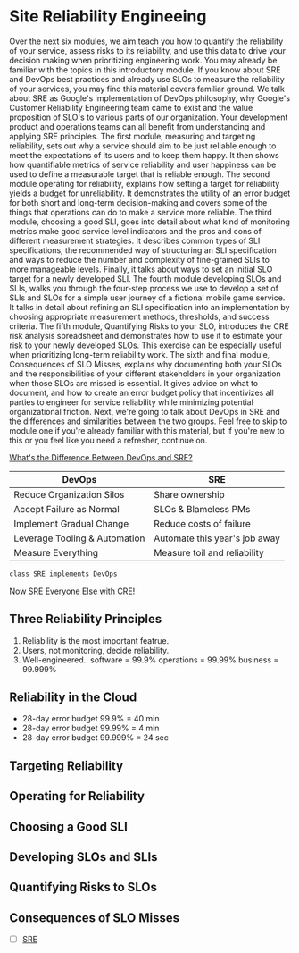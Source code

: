 # Site Reliability Engineeing
Over the next six modules, we aim teach you how to quantify the reliability of your service, assess risks to its reliability, and use this data to drive your decision making when prioritizing engineering work. You may already be familiar with the topics in this introductory module. If you know about SRE and DevOps best practices and already use SLOs to measure the reliability of your services, you may find this material covers familiar ground. We talk about SRE as Google's implementation of DevOps philosophy, why Google's Customer Reliability Engineering team came to exist and the value proposition of SLO's to various parts of our organization. Your development product and operations teams can all benefit from understanding and applying SRE principles. The first module, measuring and targeting reliability, sets out why a service should aim to be just reliable enough to meet the expectations of its users and to keep them happy. It then shows how quantifiable metrics of service reliability and user happiness can be used to define a measurable target that is reliable enough. The second module operating for reliability, explains how setting a target for reliability yields a budget for unreliability. It demonstrates the utility of an error budget for both short and long-term decision-making and covers some of the things that operations can do to make a service more reliable. The third module, choosing a good SLI, goes into detail about what kind of monitoring metrics make good service level indicators and the pros and cons of different measurement strategies. It describes common types of SLI specifications, the recommended way of structuring an SLI specification and ways to reduce the number and complexity of fine-grained SLIs to more manageable levels. Finally, it talks about ways to set an initial SLO target for a newly developed SLI. The fourth module developing SLOs and SLIs, walks you through the four-step process we use to develop a set of SLIs and SLOs for a simple user journey of a fictional mobile game service. It talks in detail about refining an SLI specification into an implementation by choosing appropriate measurement methods, thresholds, and success criteria. The fifth module, Quantifying Risks to your SLO, introduces the CRE risk analysis spreadsheet and demonstrates how to use it to estimate your risk to your newly developed SLOs. This exercise can be especially useful when prioritizing long-term reliability work. The sixth and final module, Consequences of SLO Misses, explains why documenting both your SLOs and the responsibilities of your different stakeholders in your organization when those SLOs are missed is essential. It gives advice on what to document, and how to create an error budget policy that incentivizes all parties to engineer for service reliability while minimizing potential organizational friction. Next, we're going to talk about DevOps in SRE and the differences and similarities between the two groups. Feel free to skip to module one if you're already familiar with this material, but if you're new to this or you feel like you need a refresher, continue on.

[What's the Difference Between DevOps and SRE?](https://youtu.be/uTEL8Ff1Zvk)

| DevOps                    | SRE | 
|---------------------------|-----------------|
| Reduce Organization Silos | Share ownership | 
| Accept Failure as Normal  | SLOs & Blameless PMs | 
| Implement Gradual Change  | Reduce costs of failure | 
| Leverage Tooling & Automation | Automate this year's job away  |
| Measure Everything        | Measure toil and reliability | 


```bash
class SRE implements DevOps
```

[Now SRE Everyone Else with CRE!](https://youtu.be/GQPzaq-owYM)

## Three Reliability Principles
1. Reliability is the most important featrue.
2. Users, not monitoring, decide reliability.
3. Well-engineered..
    software = 99.9%
    operations = 99.99%
    business = 99.999%

## Reliability in the Cloud
- 28-day error budget 99.9% = 40 min
- 28-day error budget 99.99% = 4 min
- 28-day error budget 99.999%  = 24 sec

## Targeting Reliability


## Operating for Reliability


## Choosing a Good SLI


## Developing SLOs and SLIs


## Quantifying Risks to SLOs


## Consequences of SLO Misses


- [ ] [SRE](https://www.coursera.org/learn/site-reliability-engineering-slos)